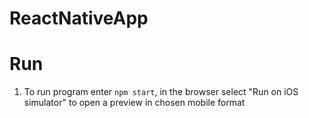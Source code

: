 # ReactNativeApp

# Run
1. To run program enter `npm start`, in the browser select "Run on iOS simulator" to open a preview in chosen mobile format
